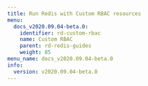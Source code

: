 ```yaml
---
title: Run Redis with Custom RBAC resources
menu:
  docs_v2020.09.04-beta.0:
    identifier: rd-custom-rbac
    name: Custom RBAC
    parent: rd-redis-guides
    weight: 85
menu_name: docs_v2020.09.04-beta.0
info:
  version: v2020.09.04-beta.0
---
```


